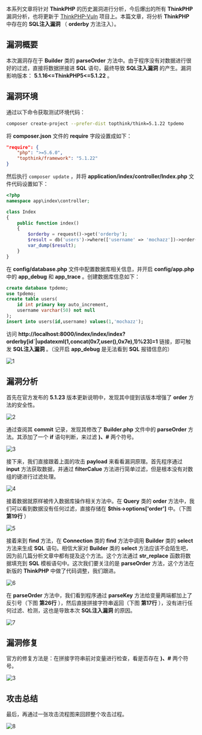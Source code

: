 本系列文章将针对 **ThinkPHP** 的历史漏洞进行分析，今后爆出的所有 **ThinkPHP** 漏洞分析，也将更新于 [ThinkPHP-Vuln](https://github.com/Mochazz/ThinkPHP-Vuln) 项目上。本篇文章，将分析 **ThinkPHP** 中存在的 **SQL注入漏洞** （ **orderby** 方法注入）。

## 漏洞概要

本次漏洞存在于 **Builder** 类的 **parseOrder** 方法中。由于程序没有对数据进行很好的过滤，直接将数据拼接进 **SQL** 语句，最终导致 **SQL注入漏洞** 的产生。漏洞影响版本： **5.1.16<=ThinkPHP5<=5.1.22** 。

## 漏洞环境

通过以下命令获取测试环境代码：

```bash
composer create-project --prefer-dist topthink/think=5.1.22 tpdemo
```

将 **composer.json** 文件的 **require** 字段设置成如下：

```json
"require": {
    "php": ">=5.6.0",
    "topthink/framework": "5.1.22"
}
```

然后执行 `composer update` ，并将 **application/index/controller/Index.php** 文件代码设置如下：

```php
<?php
namespace app\index\controller;

class Index
{
    public function index()
    {
        $orderby = request()->get('orderby');
        $result = db('users')->where(['username' => 'mochazz'])->order($orderby)->find();
        var_dump($result);
    }
}
```

在 **config/database.php** 文件中配置数据库相关信息，并开启 **config/app.php** 中的 **app_debug** 和 **app_trace** 。创建数据库信息如下：

```sql
create database tpdemo;
use tpdemo;
create table users(
	id int primary key auto_increment,
	username varchar(50) not null
);
insert into users(id,username) values(1,'mochazz');
```

访问 **http://localhost:8000/index/index/index?orderby[id`|updatexml(1,concat(0x7,user(),0x7e),1)%23]=1** 链接，即可触发 **SQL注入漏洞** 。（没开启 **app_debug** 是无法看到 **SQL** 报错信息的）

![1](ThinkPHP5漏洞分析之SQL注入5/1.png)

## 漏洞分析

首先在官方发布的 **5.1.23** 版本更新说明中，发现其中提到该版本增强了 **order** 方法的安全性。

![2](ThinkPHP5漏洞分析之SQL注入5/2.png)

通过查阅其 **commit** 记录，发现其修改了 **Builder.php** 文件中的 **parseOrder** 方法。其添加了一个 **if** 语句判断，来过滤 **)、#** 两个符号。

![3](ThinkPHP5漏洞分析之SQL注入5/3.png)

接下来，我们直接跟着上面的攻击 **payload** 来看看漏洞原理。首先程序通过 **input** 方法获取数据，并通过 **filterCalue** 方法进行简单过滤，但是根本没有对数组的键进行过滤处理。

![4](ThinkPHP5漏洞分析之SQL注入5/4.png)

接着数据就原样被传入数据库操作相关方法中。在 **Query** 类的 **order** 方法中，我们可以看到数据没有任何过滤，直接存储在 **$this->options['order']** 中。（下图 **第19行** ）

![5](ThinkPHP5漏洞分析之SQL注入5/5.png)

接着来到 **find** 方法，在 **Connection** 类的 **find** 方法中调用 **Builder** 类的 **select** 方法来生成 **SQL** 语句。相信大家对 **Builder** 类的 **select** 方法应该不会陌生吧，因为前几篇分析文章中都有提及这个方法。这个方法通过 **str_replace** 函数将数据填充到 **SQL** 模板语句中。这次我们要关注的是 **parseOrder** 方法，这个方法在新版的 **ThinkPHP** 中做了代码调整，我们跟进。

![6](ThinkPHP5漏洞分析之SQL注入5/6.png)

在 **parseOrder** 方法中，我们看到程序通过 **parseKey** 方法给变量两端都加上了反引号（下图 **第26行** ），然后直接拼接字符串返回（下图 **第17行** ），没有进行任何过滤、检测，这也是导致本次 **SQL注入漏洞** 的原因。

![7](ThinkPHP5漏洞分析之SQL注入5/7.png)

## 漏洞修复

官方的修复方法是：在拼接字符串前对变量进行检查，看是否存在 **)、#** 两个符号。

![3](ThinkPHP5漏洞分析之SQL注入5/3.png)

## 攻击总结

最后，再通过一张攻击流程图来回顾整个攻击过程。

![8](ThinkPHP5漏洞分析之SQL注入5/8.png)